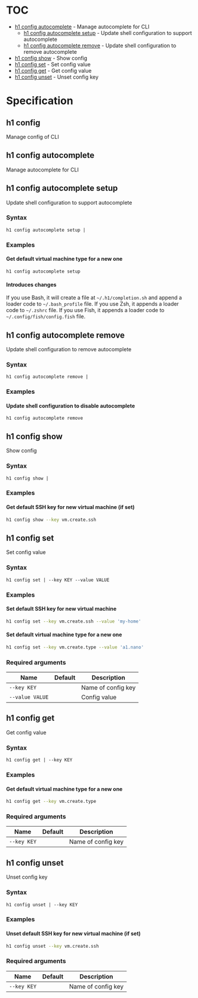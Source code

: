 # TOC

  * [h1 config autocomplete](#h1-config-autocomplete) - Manage autocomplete for CLI
    * [h1 config autocomplete setup](#h1-config-autocomplete-setup) - Update shell configuration to support autocomplete
    * [h1 config autocomplete remove](#h1-config-autocomplete-remove) - Update shell configuration to remove autocomplete
  * [h1 config show](#h1-config-show) - Show config
  * [h1 config set](#h1-config-set) - Set config value
  * [h1 config get](#h1-config-get) - Get config value
  * [h1 config unset](#h1-config-unset) - Unset config key


# Specification

## h1 config

Manage config of CLI

## h1 config autocomplete

Manage autocomplete for CLI

## h1 config autocomplete setup

Update shell configuration to support autocomplete

### Syntax

```h1 config autocomplete setup | ```
### Examples

#### Get default virtual machine type for a new one

```
h1 config autocomplete setup
```

#### Introduces changes

If you use Bash, it will create a file at ```~/.h1/completion.sh``` and append a loader code to ```~/.bash_profile``` file.
If you use Zsh, it appends a loader code to ```~/.zshrc``` file.
If you use Fish, it appends a loader code to ```~/.config/fish/config.fish``` file.

## h1 config autocomplete remove

Update shell configuration to remove autocomplete

### Syntax

```h1 config autocomplete remove | ```
### Examples

#### Update shell configuration to disable autocomplete

```
h1 config autocomplete remove
```

## h1 config show

Show config

### Syntax

```h1 config show | ```
### Examples

#### Get default SSH key for new virtual machine (if set)

```bash
h1 config show --key vm.create.ssh
```

## h1 config set

Set config value

### Syntax

```h1 config set | --key KEY --value VALUE```
### Examples

#### Set default SSH key for new virtual machine

```bash
h1 config set --key vm.create.ssh --value 'my-home'
```

#### Set default virtual machine type for a new one

```bash
h1 config set --key vm.create.type --value 'a1.nano'
```

### Required arguments

| Name | Default | Description |
| ---- | ------- | ----------- |
| ```--key KEY``` |  | Name of config key |
| ```--value VALUE``` |  | Config value |

## h1 config get

Get config value

### Syntax

```h1 config get | --key KEY```
### Examples

#### Get default virtual machine type for a new one

```bash
h1 config get --key vm.create.type
```

### Required arguments

| Name | Default | Description |
| ---- | ------- | ----------- |
| ```--key KEY``` |  | Name of config key |

## h1 config unset

Unset config key

### Syntax

```h1 config unset | --key KEY```
### Examples

#### Unset default SSH key for new virtual machine (if set)

```bash
h1 config unset --key vm.create.ssh
```

### Required arguments

| Name | Default | Description |
| ---- | ------- | ----------- |
| ```--key KEY``` |  | Name of config key |

